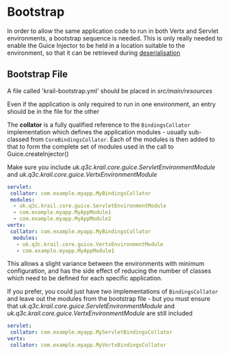 # Bootstrap

In order to allow the same application code to run in both Vertx and Servlet environments, a bootstrap sequence is needed.  This is only really needed to enable the Guice Injector to be held in a location suitable to the environment, so that it can be retrieved during [deserialisation](userguide/serialisation.md)


## Bootstrap File

A file called 'krail-bootstrap.yml' should be placed in _src/main/resources_

Even if the application is only required to run in one environment, an entry should be in the file for the other

The **collator** is a fully qualified reference to the ```BindingsCollator``` implementation which defines the application modules - usually sub-classed from ```CoreBindingsCollator```.
Each of the modules is then added to that to form the complete set of modules used in the call to Guice.createInjector()

Make sure you include _uk.q3c.krail.core.guice.ServletEnvironmentModule_ and _uk.q3c.krail.core.guice.VertxEnvironmentModule_


```yaml
servlet:
 collator: com.example.myapp.MyBindingsCollator
 modules: 
  - uk.q3c.krail.core.guice.ServletEnvironmentModule
  - com.example.myapp.MyAppModule1
  - com.example.myapp.MyAppModule2
vertx:
 collator: com.example.myapp.MyBindingsCollator
  modules: 
   - uk.q3c.krail.core.guice.VertxEnvironmentModule
   - com.example.myapp.MyAppModule1
 ```
 
This allows a slight variance between the environments with minimum configuration, and has the side effect of reducing the number of classes which need to be defined for each specific application.


If you prefer, you could just have two implementations of ```BindingsCollator``` and leave out the modules from the bootstrap file - but you must ensure that _uk.q3c.krail.core.guice.ServletEnvironmentModule_ and _uk.q3c.krail.core.guice.VertxEnvironmentModule_ are still included

```yaml
servlet:
 collator: com.example.myapp.MyServletBindingsCollator
vertx:
 collator: com.example.myapp.MyVertxBindingsCollator

 ```